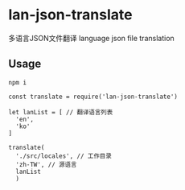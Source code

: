 # lan-json-translate
多语言JSON文件翻译
language json file translation

## Usage
```
npm i

const translate = require('lan-json-translate')

let lanList = [ // 翻译语言列表
  'en',
  'ko'
]

translate(
  './src/locales', // 工作目录
  'zh-TW', // 源语言
  lanList
  )

```